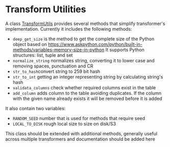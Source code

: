 # Transform Utilities

A class [TransformUtils](../src/data_processing/utils/transform_utils.py) provides several methods that simplify 
transformer's implementation. Currently it includes the following methods:
* `deep_get_size` is the method to get the complete size of the Python object based on
  https://www.askpython.com/python/built-in-methods/variables-memory-size-in-python
  It supports Python structures: list, tuple and set
* `normalize_string` normalizes string, converting it to lower case and removing spaces, punctuation and CR
* `str_to_hash`convert string to 259 bit hash
* `str_to_int` getting an integer representing string by calculating string's hash
* `validata_columns` check whether required columns exist in the table
* `add_column` adds column to the table avoiding duplicates. If the column with the given name already exists it will 
be removed before it is added

It also contain two variables:
* `RANDOM_SEED` number that is used for methods that require seed
* `LOCAL_TO_DISK` rough local size to size on disk/S3

This class should be extended with additional methods, generally useful across multiple transformers and documentation 
should be added here 